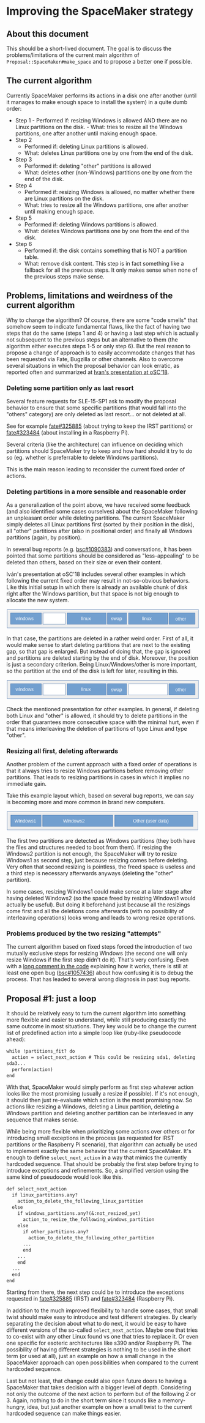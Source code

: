 # Improving the SpaceMaker strategy

## About this document

This should be a short-lived document. The goal is to discuss the
problems/limitations of the current main algorithm of
`Proposal::SpaceMaker#make_space` and to propose a better
one if possible.

## The current algorithm

Currently SpaceMaker performs its actions in a disk one after another (until it
manages to make enough space to install the system) in a quite dumb order:

  -  Step 1
    - Performed if: resizing Windows is allowed AND there are no Linux
      partitions on the disk.
    - What: tries to resize all the Windows partitions, one after another
      until making enough space.
  - Step 2
    - Performed if: deleting Linux partitions is allowed.
    - What: deletes Linux partitions one by one from the end of the disk.
  - Step 3
    - Performed if: deleting "other" partitions is allowed
    - What: deletes other (non-Windows) partitions one by one from the end
      of the disk.
  - Step 4
    - Performed if: resizing Windows is allowed, no matter whether there are
      Linux partitions on the disk.
    - What: tries to resize all the Windows partitions, one after another until
      making enough space.
  - Step 5
    - Performed if: deleting Windows partitions is allowed.
    - What: deletes Windows partitions one by one from the end of the disk.
  - Step 6
    - Performed if: the disk contains something that is NOT a partition table.
    - What: remove disk content. This step is in fact something like a fallback
      for all the previous steps. It only makes sense when none of the previous
      steps make sense.

## Problems, limitations and weirdness of the current algorithm

Why to change the algorithm? Of course, there are some "code smells" that
somehow seem to indicate fundamental flaws, like the fact of having two
steps that do the same (steps 1 and 4) or having a last step which is
actually not subsequent to the previous steps but an alternative to them (the
algorithm either executes steps 1-5 or only step 6). But the real reason to
propose a change of approach is to easily accommodate changes that has been
requested via Fate, Bugzilla or other channels. Also to overcome several
situations in which the proposal behavior can look erratic, as reported often
and summarized at [Ivan's presentation at oSC'18](https://youtu.be/_0VKUjFAIwo).

### Deleting some partition only as last resort

Several feature requests for SLE-15-SP1 ask to modify the proposal behavior to
ensure that some specific partitions (that would fall into the "others"
category) are only deleted as last resort... or not deleted at all.

See for example [fate#325885](https://fate.suse.com/325885) (about trying to
keep the IRST partitions) or [fate#323484](https://fate.suse.com/323484) (about
installing in a Raspberry Pi).

Several criteria (like the architecture) can influence on deciding which
partitions should SpaceMaker try to keep and how hard should it try to do so
(eg. whether is preferrable to delete Windows partitions).

This is the main reason leading to reconsider the current fixed order of
actions.

### Deleting partitions in a more sensible and reasonable order

As a generalization of the point above, we have received some feedback (and also
identified some cases ourselves) about the SpaceMaker following an unpleasant
order while deleting partitions. The current SpaceMaker simply deletes all Linux
partitions first (sorted by their position in the disk), all "other" partitions
after (also in positional order) and finally all Windows partitions (again, by
position).

In several bug reports (e.g.
[bsc#1090383](https://bugzilla.suse.com/show_bug.cgi?id=1090383)) and
conversations, it has been pointed that some partitions should be considered as
"less-appealing" to be deleted than others, based on their size or even
their content.

Iván's presentation at oSC'18 includes several other examples in which
following the current fixed order may result in not-so-obvious behaviors.
Like this initial setup in which there is already an available chunk of disk
right after the Windows partition, but that space is not big enough to
allocate the new system.

![A gap that is not big enough](space_maker_strategy_imgs/gap1.png)

In that case, the partitions are deleted in a rather weird order. First of all,
it would make sense to start deleting partitions that are next to the existing
gap, so that gap is enlarged. But instead of doing that, the gap is ignored and
partitions are deleted starting by the end of disk. Moreover, the position is
just a secondary criterion. Being Linux/Windows/other is more important, so the
partition at the end of the disk is left for later, resulting in this.

![Wrong reaction to the gap](space_maker_strategy_imgs/gap2.png)

Check the mentioned presentation for other examples. In general, if deleting
both Linux and "other" is allowed, it should try to delete partitions in the
order that guarantees more consecutive space with the minimal hurt, even if
that means interleaving the deletion of partitions of type Linux and type
"other".

### Resizing all first, deleting afterwards

Another problem of the current approach with a fixed order of operations is
that it always tries to resize Windows partitions before removing other
partitions. That leads to resizing partitions in cases in which it implies no
immediate gain.

Take this example layout which, based on several bug reports, we can say is
becoming more and more common in brand new computers.

![Typical modern Windows layout](space_maker_strategy_imgs/windows1.png)

The first two partitions are detected as Windows partitions (they both have the
files and structures needed to boot from them). If resizing the Windows2
partition is not enough, the SpaceMaker will try to resize Windows1 as second
step, just because resizing comes before deleting. Very often that second
resizing is pointless, the freed space is useless and a third step is necessary
afterwards anyways (deleting the "other" partition).

In some cases, resizing Windows1 could make sense at a later stage after having
deleted Windows2 (so the space freed by resizing Windows1 would actually be
useful). But doing it beforehand just because all the resizings come first and
all the deletions come afterwards (with no possibility of interleaving
operations) looks wrong and leads to wrong resize operations.

### Problems produced by the two resizing "attempts"

The current algorithm based on fixed steps forced the introduction of two
mutually exclusive steps for resizing Windows (the second one will only resize
Windows if the first step didn't do it). That's very confusing. Even with a
[long comment in the
code](https://github.com/yast/yast-storage-ng/blob/master/src/lib/y2storage/proposal/space_maker.rb#L228)
explaining how it works, there is still at least one open bug
([bsc#1057436](https://bugzilla.suse.com/show_bug.cgi?id=1057436)) about how
confusing it is to debug the process. That has leaded to several wrong diagnosis
in past bug reports. 

## Proposal #1: just a loop

It should be relatively easy to turn the current algorithm into something more
flexible and easier to understand, while still producing exactly the same
outcome in most situations. They key would be to change the current list of
predefined action into a simple loop like (ruby-like pseudocode ahead):

```
while !partitions_fit? do
  action = select_next_action # This could be resizing sda1, deleting sda3...
  perform(action)
end
```

With that, SpaceMaker would simply perform as first step whatever action
looks like the most promising (usually a resize if possible). If it's not enough,
it should then just re-evaluate which action is the most promising now. So actions
like resizing a Windows, deleting a Linux partition, deleting a Windows
partition and deleting another partition can be interleaved in any sequence that
makes sense.

While being more flexible when prioritizing some actions over others or for
introducing small exceptions in the process (as requested for IRST partitions or
the Raspberry Pi scenario), that algorithm can actually be used to implement
exactly the same behavior that the current SpaceMaker. It's enough to define
`select_next_action` in a way that mimics the currently hardcoded sequence.
That should be probably the first step before trying to introduce
exceptions and refinements. So, a simplified version using the same kind of
pseudocode would look like this.

```
def select_next_action
  if linux_partitions.any?
    action_to_delete_the_following_linux_partition
  else
    if windows_partitions.any?(&:not_resized_yet)
      action_to_resize_the_following_windows_partition
    else
      if other_partitions.any?
        action_to_delete_the_following_other_partition
      ...
      end
    ...
    end
  ...
  end
end
```

Starting from there, the next step could be to introduce the exceptions
requested in [fate#325885](https://fate.suse.com/325885) (IRST) and 
[fate#323484](https://fate.suse.com/323484) (Raspberry Pi).

In addition to the much improved flexibility to handle some cases, that small
twist should make easy to introduce and test different strategies. By clearly
separating the decision about what to do next, it would be easy to have
different versions of the so-called `select_next_action`. Maybe one that tries
to co-exist with any other Linux found vs one that tries to replace it. Or even
one specific for esoteric architectures like s390 and/or Raspberry Pi. The
possibility of having different strategies is nothing to be used in the short
term (or used at all), just an example on how a small change in the SpaceMaker
approach can open possibilities when compared to the current hardcoded sequence.

Last but not least, that change could also open future doors to having a
SpaceMaker that takes decision with a bigger level of depth. Considering not
only the outcome of the next action to perform but of the following 2 or 3.
Again, nothing to do in the short term since it sounds like a memory-hungry,
idea, but just another example on how a small twist to the current hardcoded
sequence can make things easier.
